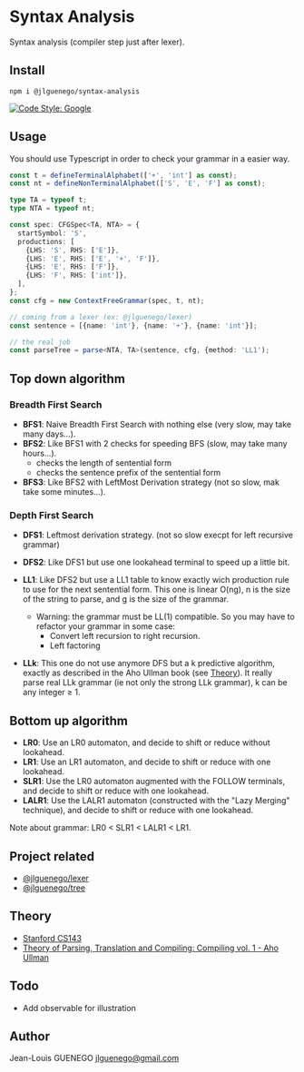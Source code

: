 # Syntax Analysis

Syntax analysis (compiler step just after lexer).

## Install

```
npm i @jlguenego/syntax-analysis
```

[![Code Style: Google](https://img.shields.io/badge/code%20style-google-blueviolet.svg)](https://github.com/google/gts)

## Usage

You should use Typescript in order to check your grammar in a easier way.

```ts
const t = defineTerminalAlphabet(['+', 'int'] as const);
const nt = defineNonTerminalAlphabet(['S', 'E', 'F'] as const);

type TA = typeof t;
type NTA = typeof nt;

const spec: CFGSpec<TA, NTA> = {
  startSymbol: 'S',
  productions: [
    {LHS: 'S', RHS: ['E']},
    {LHS: 'E', RHS: ['E', '+', 'F']},
    {LHS: 'E', RHS: ['F']},
    {LHS: 'F', RHS: ['int']},
  ],
};
const cfg = new ContextFreeGrammar(spec, t, nt);

// coming from a lexer (ex: @jlguenego/lexer)
const sentence = [{name: 'int'}, {name: '+'}, {name: 'int'}];

// the real job
const parseTree = parse<NTA, TA>(sentence, cfg, {method: 'LL1');
```

## Top down algorithm

### Breadth First Search

- **BFS1**: Naive Breadth First Search with nothing else (very slow, may take many days...).
- **BFS2**: Like BFS1 with 2 checks for speeding BFS (slow, may take many hours...).
  - checks the length of sentential form
  - checks the sentence prefix of the sentential form
- **BFS3**: Like BFS2 with LeftMost Derivation strategy (not so slow, mak take some minutes...).

### Depth First Search

- **DFS1**: Leftmost derivation strategy. (not so slow execpt for left recursive grammar)
- **DFS2**: Like DFS1 but use one lookahead terminal to speed up a little bit.

- **LL1**: Like DFS2 but use a LL1 table to know exactly wich production rule to use for the next sentential form.
  This one is linear O(ng), n is the size of the string to parse, and g is the size of the grammar.

  - Warning: the grammar must be LL(1) compatible. So you may have to refactor your grammar in some case:
    - Convert left recursion to right recursion.
    - Left factoring

- **LLk**: This one do not use anymore DFS but a k predictive algorithm, exactly as described in the Aho Ullman book (see [Theory](#theory)). It really parse real LLk grammar (ie not only the strong LLk grammar), k can be any integer ≥ 1.

## Bottom up algorithm

- **LR0**: Use an LR0 automaton, and decide to shift or reduce without lookahead.
- **LR1**: Use an LR1 automaton, and decide to shift or reduce with one lookahead.
- **SLR1**: Use the LR0 automaton augmented with the FOLLOW terminals, and decide to shift or reduce with one lookahead.
- **LALR1**: Use the LALR1 automaton (constructed with the "Lazy Merging" technique), and decide to shift or reduce with one lookahead.

Note about grammar: LR0 < SLR1 < LALR1 < LR1.

## Project related

- [@jlguenego/lexer](https://github.com/jlguenego/lexer)
- [@jlguenego/tree](https://github.com/jlguenego/tree)

## Theory

- [Stanford CS143](https://web.stanford.edu/class/archive/cs/cs143/cs143.1128/)
- [Theory of Parsing, Translation and Compiling: Compiling vol. 1 - Aho Ullman](https://dl.acm.org/doi/pdf/10.5555/578789)

## Todo

- Add observable for illustration

## Author

Jean-Louis GUENEGO <jlguenego@gmail.com>
